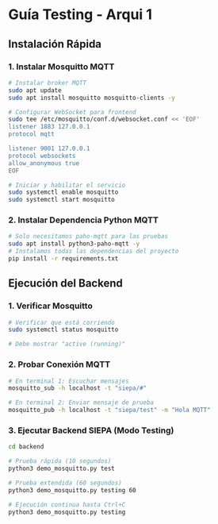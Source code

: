 # Guía Testing - Arqui 1

## Instalación Rápida

### 1. Instalar Mosquitto MQTT
```bash
# Instalar broker MQTT
sudo apt update
sudo apt install mosquitto mosquitto-clients -y

# Configurar WebSocket para frontend
sudo tee /etc/mosquitto/conf.d/websocket.conf << 'EOF'
listener 1883 127.0.0.1
protocol mqtt

listener 9001 127.0.0.1  
protocol websockets
allow_anonymous true
EOF

# Iniciar y habilitar el servicio
sudo systemctl enable mosquitto
sudo systemctl start mosquitto
```

### 2. Instalar Dependencia Python MQTT
```bash
# Solo necesitamos paho-mqtt para las pruebas
sudo apt install python3-paho-mqtt -y
# Instalamos todas las dependencias del proyecto
pip install -r requirements.txt
```

##  Ejecución del Backend

### 1. Verificar Mosquitto
```bash
# Verificar que está corriendo
sudo systemctl status mosquitto

# Debe mostrar "active (running)"
```

### 2. Probar Conexión MQTT
```bash
# En terminal 1: Escuchar mensajes
mosquitto_sub -h localhost -t "siepa/#"

# En terminal 2: Enviar mensaje de prueba
mosquitto_pub -h localhost -t "siepa/test" -m "Hola MQTT"
```

### 3. Ejecutar Backend SIEPA (Modo Testing)
```bash
cd backend

# Prueba rápida (10 segundos)
python3 demo_mosquitto.py test

# Prueba extendida (60 segundos)
python3 demo_mosquitto.py testing 60

# Ejecución continua hasta Ctrl+C
python3 demo_mosquitto.py testing
```
